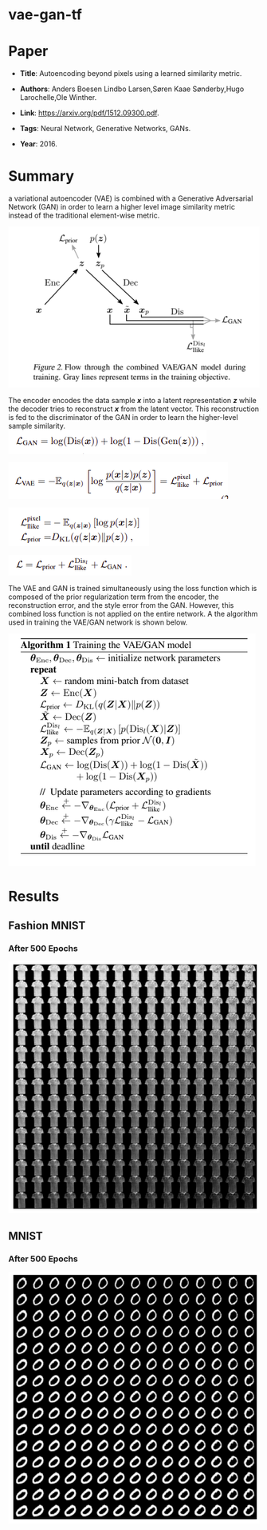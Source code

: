 # vae-gan-tf


# Paper

* **Title**: Autoencoding beyond pixels using a learned similarity metric.

* **Authors**: Anders Boesen Lindbo Larsen,Søren Kaae Sønderby,Hugo Larochelle,Ole Winther.

* **Link**: https://arxiv.org/pdf/1512.09300.pdf.

* **Tags**: Neural Network, Generative Networks, GANs.

* **Year**: 2016.


# Summary

a variational autoencoder (VAE) is combined with a Generative Adversarial Network (GAN) in order to learn a higher level image similarity metric instead of the traditional element-wise metric. 

![](https://github.com/Umang-pandey/vae-gan-tf/blob/master/images/model.png)

The encoder encodes the data sample **_x_** into a latent representation **_z_** while the decoder tries to reconstruct **_x_** from the latent vector. This reconstruction is fed to the discriminator of the GAN in order to learn the higher-level sample similarity.
![](https://github.com/Umang-pandey/vae-gan-tf/blob/master/images/ganloss.png)


![](https://github.com/Umang-pandey/vae-gan-tf/blob/master/images/vaeloss.png)

![](https://github.com/Umang-pandey/vae-gan-tf/blob/master/images/loss_prior.png)

![](https://github.com/Umang-pandey/vae-gan-tf/blob/master/images/trueloss.png)

The VAE and GAN is trained simultaneously using the loss function  which is composed of the prior regularization term from the encoder, the reconstruction error, and the style error from the GAN. However, this combined loss function is not applied on the entire network. A  the algorithm used in training the VAE/GAN network is shown below.

![](https://github.com/Umang-pandey/vae-gan-tf/blob/master/images/algorithm.png)

# Results

## Fashion MNIST 
### After 500 Epochs

![](https://github.com/Umang-pandey/vae-gan-tf/blob/master/images/fashion_mgif.gif)


## MNIST
### After 500 Epochs
![](https://github.com/Umang-pandey/vae-gan-tf/blob/master/images/mnist_gif.gif)




